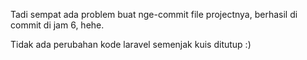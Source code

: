 Tadi sempat ada problem buat nge-commit file projectnya, berhasil di commit di jam 6, hehe.

Tidak ada perubahan kode laravel semenjak kuis ditutup :)

